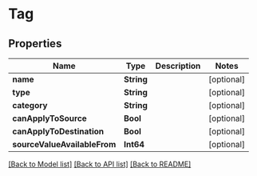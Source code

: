 # Tag

## Properties
Name | Type | Description | Notes
------------ | ------------- | ------------- | -------------
**name** | **String** |  | [optional] 
**type** | **String** |  | [optional] 
**category** | **String** |  | [optional] 
**canApplyToSource** | **Bool** |  | [optional] 
**canApplyToDestination** | **Bool** |  | [optional] 
**sourceValueAvailableFrom** | **Int64** |  | [optional] 

[[Back to Model list]](../README.md#documentation-for-models) [[Back to API list]](../README.md#documentation-for-api-endpoints) [[Back to README]](../README.md)


